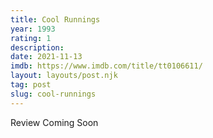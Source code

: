 ```yaml
---
title: Cool Runnings
year: 1993
rating: 1
description: 
date: 2021-11-13
imdb: https://www.imdb.com/title/tt0106611/
layout: layouts/post.njk
tag: post
slug: cool-runnings
---
```


Review Coming Soon